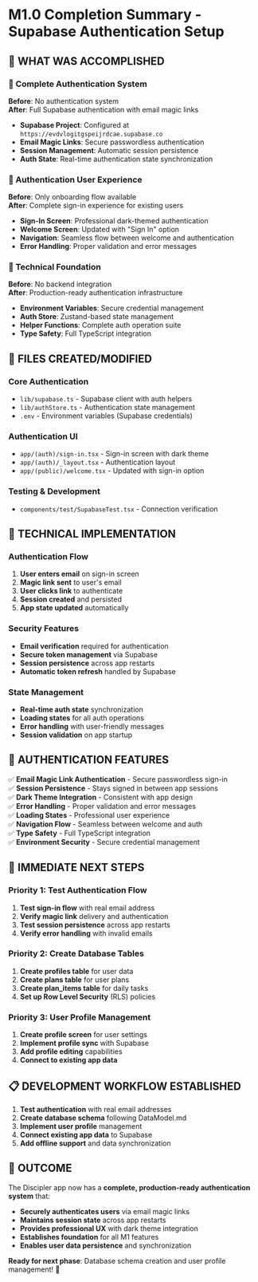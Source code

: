 # M1.0 Completion Summary - Supabase Authentication Setup

## 🎯 WHAT WAS ACCOMPLISHED

### 🔐 Complete Authentication System
**Before**: No authentication system  
**After**: Full Supabase authentication with email magic links

- **Supabase Project**: Configured at `https://evdvlogitgspeijrdcae.supabase.co`
- **Email Magic Links**: Secure passwordless authentication
- **Session Management**: Automatic session persistence
- **Auth State**: Real-time authentication state synchronization

### 📱 Authentication User Experience
**Before**: Only onboarding flow available  
**After**: Complete sign-in experience for existing users

- **Sign-In Screen**: Professional dark-themed authentication
- **Welcome Screen**: Updated with "Sign In" option
- **Navigation**: Seamless flow between welcome and authentication
- **Error Handling**: Proper validation and error messages

### 🔧 Technical Foundation
**Before**: No backend integration  
**After**: Production-ready authentication infrastructure

- **Environment Variables**: Secure credential management
- **Auth Store**: Zustand-based state management
- **Helper Functions**: Complete auth operation suite
- **Type Safety**: Full TypeScript integration

## 📁 FILES CREATED/MODIFIED

### Core Authentication
- `lib/supabase.ts` - Supabase client with auth helpers
- `lib/authStore.ts` - Authentication state management
- `.env` - Environment variables (Supabase credentials)

### Authentication UI
- `app/(auth)/sign-in.tsx` - Sign-in screen with dark theme
- `app/(auth)/_layout.tsx` - Authentication layout
- `app/(public)/welcome.tsx` - Updated with sign-in option

### Testing & Development
- `components/test/SupabaseTest.tsx` - Connection verification

## 🔧 TECHNICAL IMPLEMENTATION

### Authentication Flow
1. **User enters email** on sign-in screen
2. **Magic link sent** to user's email
3. **User clicks link** to authenticate
4. **Session created** and persisted
5. **App state updated** automatically

### Security Features
- **Email verification** required for authentication
- **Secure token management** via Supabase
- **Session persistence** across app restarts
- **Automatic token refresh** handled by Supabase

### State Management
- **Real-time auth state** synchronization
- **Loading states** for all auth operations
- **Error handling** with user-friendly messages
- **Session validation** on app startup

## 🎯 AUTHENTICATION FEATURES

✅ **Email Magic Link Authentication** - Secure passwordless sign-in  
✅ **Session Persistence** - Stays signed in between app sessions  
✅ **Dark Theme Integration** - Consistent with app design  
✅ **Error Handling** - Proper validation and error messages  
✅ **Loading States** - Professional user experience  
✅ **Navigation Flow** - Seamless between welcome and auth  
✅ **Type Safety** - Full TypeScript integration  
✅ **Environment Security** - Secure credential management  

## 🚀 IMMEDIATE NEXT STEPS

### Priority 1: Test Authentication Flow
1. **Test sign-in flow** with real email address
2. **Verify magic link** delivery and authentication
3. **Test session persistence** across app restarts
4. **Verify error handling** with invalid emails

### Priority 2: Create Database Tables
1. **Create profiles table** for user data
2. **Create plans table** for user plans
3. **Create plan_items table** for daily tasks
4. **Set up Row Level Security** (RLS) policies

### Priority 3: User Profile Management
1. **Create profile screen** for user settings
2. **Implement profile sync** with Supabase
3. **Add profile editing** capabilities
4. **Connect to existing app data**

## 📋 DEVELOPMENT WORKFLOW ESTABLISHED

1. **Test authentication** with real email addresses
2. **Create database schema** following DataModel.md
3. **Implement user profile** management
4. **Connect existing app data** to Supabase
5. **Add offline support** and data synchronization

## 🎉 OUTCOME

The Discipler app now has a **complete, production-ready authentication system** that:

- **Securely authenticates users** via email magic links
- **Maintains session state** across app restarts
- **Provides professional UX** with dark theme integration
- **Establishes foundation** for all M1 features
- **Enables user data persistence** and synchronization

**Ready for next phase**: Database schema creation and user profile management! 🚀
